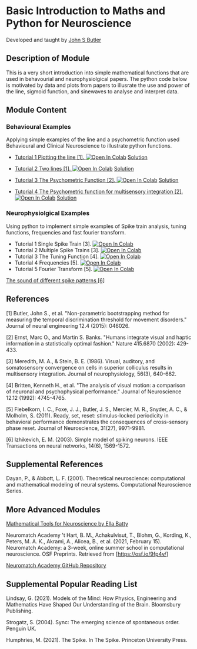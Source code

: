 # Basic Introduction to Maths and Python for Neuroscience
Developed and taught by [John S Butler](https://johnsbutler.netlify.app)

## Description of Module
This is a very short introduction into simple mathematical functions that are used in behavourial and neurophysiolgical papers. 
The python code below is motivated by data and plots from papers to illusrate the use and power of the line, sigmoid function, and sinewaves to analyse and interpret data.

## Module Content
### Behavioural Examples
Applying simple examples of the line and a psychometric function used Behavioural and Clinical Neuroscience to illustrate python functions.
 * [Tutorial 1 Plotting the line [1].
 ![Open In Colab](https://colab.research.google.com/assets/colab-badge.svg)](https://colab.research.google.com/github/john-s-butler-dit/Basic-Introduction-to-Python/blob/master/W1T1%20The%20Line%20.ipynb) [Solution](https://colab.research.google.com/github/john-s-butler-dit/Basic-Introduction-to-Python/blob/master/W1T1%20The%20Line_solutions.ipynb)

 * [Tutorial 2 Two lines [1].
 ![Open In Colab](https://colab.research.google.com/assets/colab-badge.svg)](https://colab.research.google.com/github/john-s-butler-dit/Basic-Introduction-to-Python/blob/master/W1T2%20Two%20Lines.ipynb) [Solution](https://colab.research.google.com/github/john-s-butler-dit/Basic-Introduction-to-Python/blob/master/W1T2%20Two%20Lines_solutions.ipynb)
 
 * [Tutorial 3 The Psychometric Function [2].
 ![Open In Colab](https://colab.research.google.com/assets/colab-badge.svg)](https://colab.research.google.com/github/john-s-butler-dit/Basic-Introduction-to-Python/blob/master/W1T3%20The%20Psychometric%20Function.ipynb) [Solution](https://colab.research.google.com/github/john-s-butler-dit/Basic-Introduction-to-Python/blob/master/W1T3%20The%20Psychometric%20Function_solution.ipynb) 
 
 * [Tutorial 4 The Psychometric function for multisensory integration [2].
 ![Open In Colab](https://colab.research.google.com/assets/colab-badge.svg)](https://colab.research.google.com/github/john-s-butler-dit/Basic-Introduction-to-Python/blob/master/W1T4%20The%20Psychometric%20for%20Multisensory%20Integration.ipynb)  [Solution](https://colab.research.google.com/github/john-s-butler-dit/Basic-Introduction-to-Python/blob/master/W1T4%20The%20Psychometric%20for%20Multisensory%20Integration_Solution.ipynb)
 
 ### Neurophysiolgical Examples
Using python to implement simple examples of Spike train analysis, tuning functions, frequencies and fast fourier transform.

 * Tutorial 1 Single Spike Train [3].
 [![Open In Colab](https://colab.research.google.com/assets/colab-badge.svg)](https://colab.research.google.com/github/john-s-butler-dit/Basic-Introduction-to-Python/blob/master/W2T1%20Simulate%20a%20Spiking%20Neuron.ipynb)
 * Tutorial 2 Multiple Spike Trains [3].
 [![Open In Colab](https://colab.research.google.com/assets/colab-badge.svg)](https://colab.research.google.com/github/john-s-butler-dit/Basic-Introduction-to-Python/blob/master/W2T2%20Simulate%20Spiking%20Trials.ipynb)
 * Tutorial 3 The Tuning Function [4].
 [![Open In Colab](https://colab.research.google.com/assets/colab-badge.svg)](https://colab.research.google.com/github/john-s-butler-dit/Basic-Introduction-to-Python/blob/master/W2T3%20Tuning%20Curve.ipynb)
 * Tutorial 4 Frequencies [5].
 [![Open In Colab](https://colab.research.google.com/assets/colab-badge.svg)](https://colab.research.google.com/github/john-s-butler-dit/Basic-Introduction-to-Python/blob/master/W2T4%20Frequencies%20.ipynb)
 * Tutorial 5 Fourier Transform [5].
 [![Open In Colab](https://colab.research.google.com/assets/colab-badge.svg)](https://colab.research.google.com/github/john-s-butler-dit/Basic-Introduction-to-Python/blob/master/W2T5%20Fast%20Fourier%20Transform.ipynb)


[The sound of different spike patterns [6]](https://colab.research.google.com/github/john-s-butler-dit/Basic-Introduction-to-Python/blob/master/W2%20Spiking%20Model%20-%20Izhikevch%20Model.ipynb)


## References

[1] Butler, John S., et al. "Non-parametric bootstrapping method for measuring the temporal discrimination threshold for movement disorders." Journal of neural engineering 12.4 (2015): 046026.

[2] Ernst, Marc O., and Martin S. Banks. "Humans integrate visual and haptic information in a statistically optimal fashion." Nature 415.6870 (2002): 429-433.

[3] Meredith, M. A., & Stein, B. E. (1986). Visual, auditory, and somatosensory convergence on cells in superior colliculus results in multisensory integration. Journal of neurophysiology, 56(3), 640-662.

[4] Britten, Kenneth H., et al. "The analysis of visual motion: a comparison of neuronal and psychophysical performance." Journal of Neuroscience 12.12 (1992): 4745-4765.

[5] Fiebelkorn, I. C., Foxe, J. J., Butler, J. S., Mercier, M. R., Snyder, A. C., & Molholm, S. (2011). Ready, set, reset: stimulus-locked periodicity in behavioral performance demonstrates the consequences of cross-sensory phase reset. Journal of Neuroscience, 31(27), 9971-9981.

[6] Izhikevich, E. M. (2003). Simple model of spiking neurons. IEEE Transactions on neural networks, 14(6), 1569-1572.

## Supplemental References
Dayan, P., & Abbott, L. F. (2001). Theoretical neuroscience: computational and mathematical modeling of neural systems. Computational Neuroscience Series.


## More Advanced Modules
[Mathematical Tools for Neuroscience by Ella Batty](
https://github.com/ebatty/MathToolsforNeuroscience)

Neuromatch Academy
't Hart, B. M., Achakulvisut, T., Blohm, G., Kording, K., Peters, M. A. K., Akrami, A., Alicea, B., et al. (2021, February 15). Neuromatch Academy: a 3-week, online summer school in computational neuroscience. OSF Preprints. Retrieved from [https://osf.io/9fp4v/]

[Neuromatch Academy GitHub Repository](https://github.com/NeuromatchAcademy/course-content)

## Supplemental Popular Reading List
Lindsay, G. (2021). Models of the Mind: How Physics, Engineering and Mathematics Have Shaped Our Understanding of the Brain. Bloomsbury Publishing.

Strogatz, S. (2004). Sync: The emerging science of spontaneous order. Penguin UK.

Humphries, M. (2021). The Spike. In The Spike. Princeton University Press.

